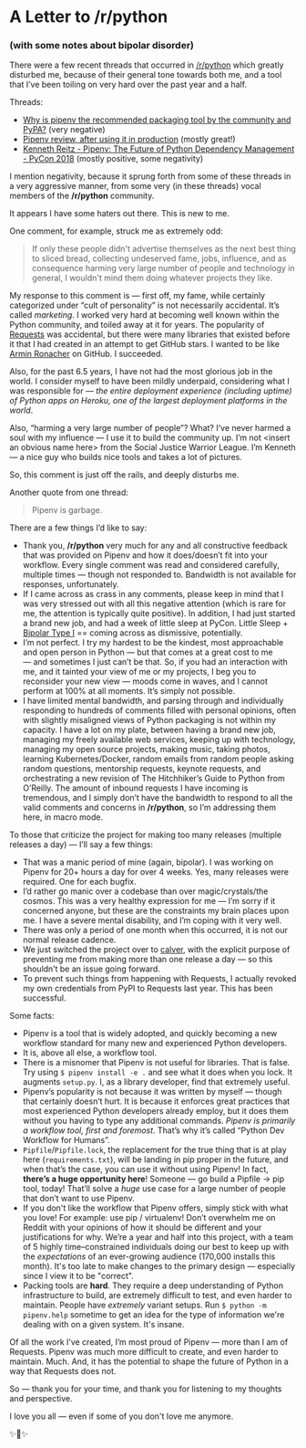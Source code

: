# A Letter to /r/python
### (with some notes about bipolar disorder)

There were a few recent threads that occurred in [/r/python](https://reddit.com/r/python) which greatly disturbed me, because of their general tone towards both me, and a tool that I’ve been toiling on very hard over the past year and a half.

Threads:
- [Why is pipenv the recommended packaging tool by the community and PyPA?](https://www.reddit.com/r/Python/comments/8jd6aq/why_is_pipenv_the_recommended_packaging_tool_by/) (very negative)
- [Pipenv review, after using it in production](https://www.reddit.com/r/Python/comments/8jhtkh/pipenv_review_after_using_it_in_production/) (mostly great!)
- [Kenneth Reitz - Pipenv: The Future of Python Dependency Management - PyCon 2018](https://www.reddit.com/r/Python/comments/8jfmv8/kenneth_reitz_pipenv_the_future_of_python/) (mostly positive, some negativity)

I mention negativity, because it sprung forth from some of these threads in a very aggressive manner, from some very (in these threads) vocal members of the **/r/python** community.

It appears I have some haters out there. This is new to me.

One comment, for example, struck me as extremely odd:

> If only these people didn't advertise themselves as the next best thing to sliced bread, collecting undeserved fame, jobs, influence, and as consequence harming very large number of people and technology in general, I wouldn't mind them doing whatever projects they like.

My response to this comment is — first off, my fame, while certainly categorized under “cult of personality” is not necessarily accidental. It’s called *marketing*. I worked very hard at becoming well known within the Python community, and toiled away at it for years. The popularity of [Requests](https://python-requests.org) was accidental, but there were many libraries that existed before it that I had created in an attempt to get GitHub stars. I wanted to be like [Armin Ronacher](https://github.com/mitsuhiko) on GitHub. I succeeded.

Also, for the past 6.5 years, I have not had the most glorious job in the world. I consider myself to have been mildly underpaid, considering what I was responsible for — *the entire deployment experience (including uptime) of Python apps on Heroku, one of the largest deployment platforms in the world*.

Also, “harming a very large number of people”? What? I’ve never harmed a soul with my influence — I use it to build the community up. I’m not \<insert an obvious name here\> from the Social Justice Warrior League. I’m Kenneth — a nice guy who builds nice tools and takes a lot of pictures.

So, this comment is just off the rails, and deeply disturbs me.

Another quote from one thread:

> Pipenv is garbage.

There are a few things I’d like to say:

- Thank you, **/r/python** very much for any and all constructive feedback that was provided on Pipenv and how it does/doesn’t fit into your workflow. Every single comment was read and considered carefully, multiple times — though not responded to. Bandwidth is not available for responses, unfortunately.
- If I came across as crass in any comments, please keep in mind that I was very stressed out with all this negative attention (which is rare for me, the attention is typically quite positive). In addition, I had just started a brand new job, and had a week of little sleep at PyCon. Little Sleep + [Bipolar Type I](https://www.kennethreitz.org/essays/mentalhealtherror-an-exception-occurred) == coming across as dismissive, potentially.
- I’m not perfect. I try my hardest to be the kindest, most approachable and open person in Python — but that comes at a great cost to me — and sometimes I just can’t be that. So, if you had an interaction with me, and it tainted your view of me or my projects, I beg you to reconsider your new view — moods come in waves, and I cannot perform at 100% at all moments. It’s simply not possible.
- I have limited mental bandwidth, and parsing through and individually responding to hundreds of comments filled with personal opinions, often with slightly misaligned views of Python packaging is not within my capacity. I have a lot on my plate, between having a brand new job, managing my freely available web services, keeping up with technology, managing my open source projects, making music, taking photos, learning Kubernetes/Docker, random emails from random people asking random questions, mentorship requests, keynote requests, and orchestrating a new revision of The Hitchhiker’s Guide to Python from O’Reilly. The amount of inbound requests I have incoming is tremendous, and I simply don’t have the bandwidth to respond to all the valid comments and concerns in **/r/python**, so I’m addressing them here, in macro mode.

To those that criticize the project for making too many releases (multiple releases a day) — I’ll say a few things:

- That was a manic period of mine (again, bipolar). I was working on Pipenv for 20+ hours a day for over 4 weeks. Yes, many releases were required. One for each bugfix.
- I’d rather go manic over a codebase than over magic/crystals/the cosmos. This was a very healthy expression for me — I’m sorry if it concerned anyone, but these are the constraints my brain places upon me. I have a severe mental disability, and I’m coping with it very well.
- There was only a period of one month when this occurred, it is not our normal release cadence.
- We just switched the project over to [calver](http://calver.org), with the explicit purpose of preventing me from making more than one release a day — so this shouldn’t be an issue going forward.
- To prevent such things from happening with Requests, I actually revoked my own credentials from PyPI to Requests last year. This has been successful.

Some facts:

- Pipenv is a tool that is widely adopted, and quickly becoming a new workflow standard for many new and experienced Python developers.
- It is, above all else, a workflow tool.
- There is a misnomer that Pipenv is not useful for libraries. That is false. Try using `$ pipenv install -e .` and see what it does when you lock. It augments `setup.py`. I, as a library developer, find that extremely useful.
- Pipenv’s popularity is not because it was written by myself — though that certainly doesn’t hurt. It is because it enforces great practices that most experienced Python developers already employ, but it does them without you having to type any additional commands. *Pipenv is primarily a workflow tool, first and foremost*. That’s why it’s called “Python Dev Workflow for Humans”.
- `Pipfile`/`Pipfile.lock`, the replacement for the true thing that is at play here (`requirements.txt`), will be landing in pip proper in the future, and when that’s the case, you can use it without using Pipenv! In fact, **there’s a huge opportunity here**! Someone — go build a Pipfile -\> pip tool, today! That’ll solve a *huge* use case for a large number of people that don’t want to use Pipenv.
- If you don't like the workflow that Pipenv offers, simply stick with what you love! For example: use pip / virtualenv! Don’t overwhelm me on Reddit with your opinions of how it should be different and your justifications for why. We’re a year and half into this project, with a team of 5 highly time–constrained individuals doing our best to keep up with the *expectations* of an ever-growing audience (170,000 installs this month). It's too late to make changes to the primary design — especially since I view it to be "correct".
- Packing tools are **hard**. They require a deep understanding of Python infrastructure to build, are extremely difficult to test, and even harder to maintain. People have *extremely* variant setups. Run `$ python -m pipenv.help` sometime to get an idea for the type of information we're dealing with on a given system. It's insane.

Of all the work I’ve created, I’m most proud of Pipenv — more than I am of Requests. Pipenv was much more difficult to create, and even harder to maintain. Much. And, it has the potential to shape the future of Python in a way that Requests does not.

So — thank you for your time, and thank you for listening to my thoughts and perspective.

I love you all — even if some of you don't love me anymore.

✨🍰✨

